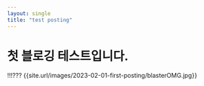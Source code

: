 ```yaml
---
layout: single
title: "test posting"
---
```


# 첫 블로깅 테스트입니다.

!!!???
{{site.url/images/2023-02-01-first-posting/blasterOMG.jpg}}
